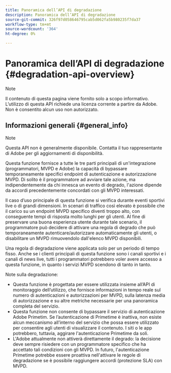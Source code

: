 ```yaml
---
title: Panoramica dell’API di degradazione
description: Panoramica dell’API di degradazione
source-git-commit: 326f97d058646795cab5d062fa5b980235f7da37
workflow-type: tm+mt
source-wordcount: '364'
ht-degree: 0%

---
```



# Panoramica dell’API di degradazione {#degradation-api-overview}

>[!NOTE]
>
>Il contenuto di questa pagina viene fornito solo a scopo informativo. L’utilizzo di questa API richiede una licenza corrente a partire da Adobe. Non è consentito alcun uso non autorizzato.

## Informazioni generali {#general_info}

>[!NOTE]
>
>Questa API non è generalmente disponibile. Contatta il tuo rappresentante di Adobe per gli aggiornamenti di disponibilità.

Questa funzione fornisce a tutte le tre parti principali di un&#39;integrazione (programmatori, MVPD e Adobe) la capacità di bypassare temporaneamente specifici endpoint di autenticazione e autorizzazione MVPD. Di solito è il programmatore ad avviare tale azione, ma indipendentemente da chi innesca un evento di degrado, l&#39;azione dipende da accordi precedentemente concordati con gli MVPD interessati.

Il caso d’uso principale di questa funzione si verifica durante eventi sportivi live o di grandi dimensioni. In scenari di traffico così elevato è possibile che il carico su un endpoint MVPD specifico diventi troppo alto, con conseguente tempi di risposta molto lunghi per gli utenti. Al fine di preservare una buona esperienza utente durante tale scenario, il programmatore può decidere di attivare una regola di degrado che può temporaneamente autenticare/autorizzare automaticamente gli utenti, o disabilitare un MVPD rimuovendolo dall&#39;elenco MVPD disponibili.

Una regola di degradazione viene applicata solo per un periodo di tempo fisso. Anche se i clienti principali di questa funzione sono i canali sportivi e i canali di news live, tutti i programmatori potrebbero voler avere accesso a questa funzione, in quanto i servizi MVPD scendono di tanto in tanto.

Note sulla degradazione:

* Questa funzione è progettata per essere utilizzata insieme all’API di monitoraggio dell’utilizzo, che fornisce informazioni in tempo reale sul numero di autenticazioni e autorizzazioni per MVPD, sulla latenza media di autorizzazione e su altre metriche necessarie per una panoramica completa del servizio.
* Questa funzione non consente di bypassare il servizio di autenticazione Adobe Primetim. Se l’autenticazione di Primetime è inattiva, non esiste alcun meccanismo all’interno del servizio che possa essere utilizzato per consentire agli utenti di visualizzare il contenuto. I siti o le app potrebbero, tuttavia, aggirare l&#39;autenticazione Primetime da soli.
* L&#39;Adobe attualmente non attiverà direttamente il degrado: la decisione deve sempre risiedere con un programmatore specifico che ha accettato tali condizioni con gli MVPD. In futuro, l&#39;autenticazione Primetime potrebbe essere proattiva nell&#39;attivare le regole di degradazione se è possibile raggiungere accordi (protezione SLA) con MVPD.

<!--
## Related Information {#related}

- [ESM API](/help/authentication/entitlement-service-monitoring-api.md)
- [Server-side Metrics](/help/authentication/understanding-serverside-metrics.md)
-->